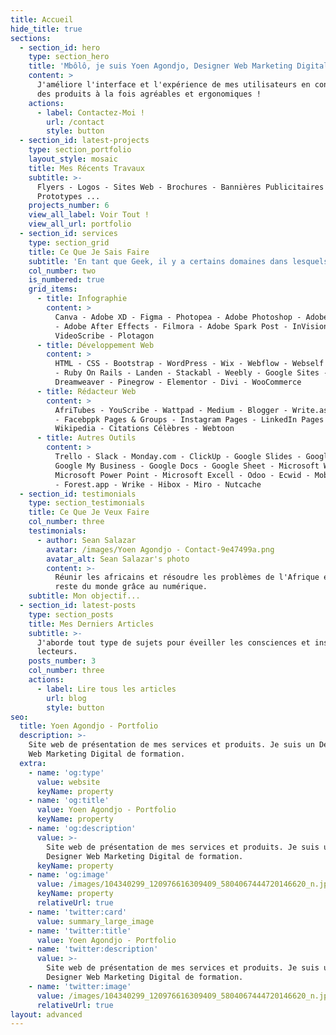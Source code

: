 ```yaml
---
title: Accueil
hide_title: true
sections:
  - section_id: hero
    type: section_hero
    title: 'Mbôlô, je suis Yoen Agondjo, Designer Web Marketing Digital'
    content: >
      J'améliore l'interface et l'expérience de mes utilisateurs en concevant
      des produits à la fois agréables et ergonomiques !
    actions:
      - label: Contactez-Moi !
        url: /contact
        style: button
  - section_id: latest-projects
    type: section_portfolio
    layout_style: mosaic
    title: Mes Récents Travaux
    subtitle: >-
      Flyers - Logos - Sites Web - Brochures - Bannières Publicitaires -
      Prototypes ...
    projects_number: 6
    view_all_label: Voir Tout !
    view_all_url: portfolio
  - section_id: services
    type: section_grid
    title: Ce Que Je Sais Faire
    subtitle: 'En tant que Geek, il y a certains domaines dans lesquels j''excelle...'
    col_number: two
    is_numbered: true
    grid_items:
      - title: Infographie
        content: >
          Canva - Adobe XD - Figma - Photopea - Adobe Photoshop - Adobe Premiere
          - Adobe After Effects - Filmora - Adobe Spark Post - InVision App -
          VideoScribe - Plotagon
      - title: Développement Web
        content: >
          HTML - CSS - Bootstrap - WordPress - Wix - Webflow - Webself - Jekyll
          - Ruby On Rails - Landen - Stackabl - Weebly - Google Sites -
          Dreamweaver - Pinegrow - Elementor - Divi - WooCommerce
      - title: Rédacteur Web
        content: >
          AfriTubes - YouScribe - Wattpad - Medium - Blogger - Write.as - Tumblr
          - Facebppk Pages & Groups - Instagram Pages - LinkedIn Pages -
          Wikipedia - Citations Célèbres - Webtoon
      - title: Autres Outils
        content: >
          Trello - Slack - Monday.com - ClickUp - Google Slides - Google Drive -
          Google My Business - Google Docs - Google Sheet - Microsoft Word -
          Microsoft Power Point - Microsoft Excell - Odoo - Ecwid - Mobitrix 24
          - Forest.app - Wrike - Hibox - Miro - Nutcache
  - section_id: testimonials
    type: section_testimonials
    title: Ce Que Je Veux Faire
    col_number: three
    testimonials:
      - author: Sean Salazar
        avatar: /images/Yoen Agondjo - Contact-9e47499a.png
        avatar_alt: Sean Salazar's photo
        content: >-
          Réunir les africains et résoudre les problèmes de l'Afrique et du
          reste du monde grâce au numérique.
    subtitle: Mon objectif...
  - section_id: latest-posts
    type: section_posts
    title: Mes Derniers Articles
    subtitle: >-
      J'aborde tout type de sujets pour éveiller les consciences et inspirer mes
      lecteurs.
    posts_number: 3
    col_number: three
    actions:
      - label: Lire tous les articles
        url: blog
        style: button
seo:
  title: Yoen Agondjo - Portfolio
  description: >-
    Site web de présentation de mes services et produits. Je suis un Designer
    Web Marketing Digital de formation.
  extra:
    - name: 'og:type'
      value: website
      keyName: property
    - name: 'og:title'
      value: Yoen Agondjo - Portfolio
      keyName: property
    - name: 'og:description'
      value: >-
        Site web de présentation de mes services et produits. Je suis un
        Designer Web Marketing Digital de formation.
      keyName: property
    - name: 'og:image'
      value: /images/104340299_120976616309409_5804067444720146620_n.jpg
      keyName: property
      relativeUrl: true
    - name: 'twitter:card'
      value: summary_large_image
    - name: 'twitter:title'
      value: Yoen Agondjo - Portfolio
    - name: 'twitter:description'
      value: >-
        Site web de présentation de mes services et produits. Je suis un
        Designer Web Marketing Digital de formation.
    - name: 'twitter:image'
      value: /images/104340299_120976616309409_5804067444720146620_n.jpg
      relativeUrl: true
layout: advanced
---
```


